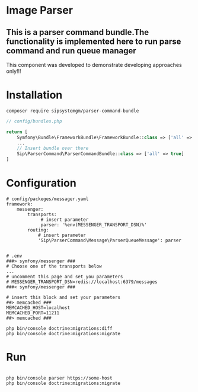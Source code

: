 # Image Parser
## This is a parser command bundle.The functionality is implemented here to run parse command and run queue manager
This component was developed to demonstrate  developing approaches only!!! 

# Installation

```ssh
composer require sipsystemgm/parser-command-bundle
```
```php
// config/bundles.php

return [
    Symfony\Bundle\FrameworkBundle\FrameworkBundle::class => ['all' => true],
    ...
    // Insert bundle over there
    Sip\ParserCommand\ParserCommandBundle::class => ['all' => true]
]
```

# Configuration

```env
# config/packeges/messager.yaml
framework:
    messenger:
        transports:
             # insert parameter
             parser: '%env(MESSENGER_TRANSPORT_DSN)%'
        routing:
            # insert parameter
            'Sip\ParserCommand\Message\ParserQueueMessage': parser

```

```env

# .env
###> symfony/messenger ###
# Choose one of the transports below
...
# uncomment this page and set you parameters
# MESSENGER_TRANSPORT_DSN=redis://localhost:6379/messages
###< symfony/messenger ###

# insert this block and set your parameters
##> memcached ###
MEMCACHED_HOST=localhost
MEMCACHED_PORT=11211
##> memcached ###
```

```ssh
php bin/console doctrine:migrations:diff
php bin/console doctrine:migrations:migrate
```

# Run
```ssh

php bin/console parser https://some-host
php bin/console doctrine:migrations:migrate
```